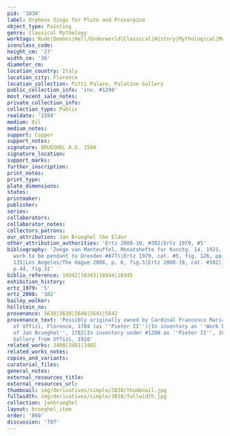 ```yaml
---
pid: '3838'
label: Orpheus Sings for Pluto and Proserpina
object_type: Painting
genre: Classical Mythology
worktags: Nude|Demons|Hell/Underworld|Classical|History|Mythological|Musical instruments
iconclass_code:
height_cm: '27'
width_cm: '36'
diameter_cm:
location_country: Italy
location_city: Florence
location_collection: Pitti Palace, Palatine Gallery
public_collection_info: 'inv. #1298'
most_recent_sale_notes:
private_collection_info:
collection_type: Public
realdate: '1594'
medium: Oil
medium_notes:
support: Copper
support_notes:
signature: BRUEGHEL A.O. 1594
signature_location:
support_marks:
further_inscription:
print_notes:
print_type:
plate_dimensions:
states:
printmaker:
publisher:
series:
collaborators:
collaborator_notes:
collectors_patrons:
our_attribution: Jan Brueghel the Elder
other_attribution_authorities: 'Ertz 2008-10, #382|Ertz 1979, #5'
bibliography: 'Zoege van Manteuffel, Monatshefte fur Kunstg. 14, 1921, (believed this
  work to be pendant to Dresden #877)|Ertz 1979, cat. #5, fig. 126, pp. 90, 104, 122,
  135|Los Angeles/The Hague 2006, p. 6, fig.5|Ertz 2008-10, cat. #382|Jolly 2011,
  p.44, fig.31'
biblio_reference: 10342|10343|10344|10345
exhibition_history:
ertz_1979: '5'
ertz_2008: '382'
bailey_walker:
hollstein_no:
provenance: 5638|5639|5640|5641|5642
provenance_text: 'Possibly originally owned by Cardinal Francesco Maria del Monte|Inventory
  of Uffizi, Florence, 1704 (as ''Pieter II'')|In inventory as ''Work by the Brothers
  of Jan Brueghel'', 1782|In inventory under #1298 as ''Pieter II'', 1890|To Palatine
  Gallery from Uffizi, 1928'
related_works: 3400|3401|3402
related_works_notes:
copies_and_variants:
curatorial_files:
general_notes:
external_resources_title:
external_resources_url:
thumbnail: img/derivatives/simple/3838/thumbnail.jpg
fullwidth: img/derivatives/simple/3838/fullwidth.jpg
collection: janbrueghel
layout: brueghel_item
order: '860'
discussion: '707'
---
```

